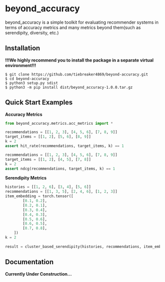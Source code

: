 # beyond_accuracy

beyond_accuracy is a simple toolkit for evaluating recommender systems in terms of accuracy metrics and many metrics beyond them(such as serendipity, diversity, etc.)

## Installation
**!!!We highly recommend you to install the package in a separate virtual environment!!!**

```shell
$ git clone https://github.com/tiebreaker4869/beyond-accuracy.git
$ cd beyond-accuracy
$ python3 setup.py sdist
$ python3 -m pip install dist/beyond_accuracy-1.0.0.tar.gz
```

## Quick Start Examples

**Accuracy Metrics**
```python
from beyond_accuracy.metrics.acc_metrics import *

recommendations = [[1, 2, 3], [4, 5, 6], [7, 8, 9]]
target_items = [[1, 2], [5, 6], [8, 9]]
k = 2
assert hit_rate(recommendations, target_items, k) == 1

recommendations = [[1, 2, 3], [4, 5, 6], [7, 8, 9]]
target_items = [[1, 2], [4, 5], [7, 8]]
k = 2
assert ndcg(recommendations, target_items, k) == 1
```

**Serendipity Metrics**
```python
histories = [[1, 2, 6], [3, 4], [5, 6]]
recommendations = [[1, 3, 5], [2, 4, 6], [1, 2, 3]]
item_embedding = torch.tensor([
        [0.1, 0.2],
        [0.2, 0.1],
        [0.3, 0.4],
        [0.4, 0.3],
        [0.5, 0.6],
        [0.6, 0.5],
        [0.7, 0.8],
    ])
k = 2
    
result = cluster_based_serendipity(histories, recommendations, item_embedding, k)
```

## Documentation

**Currently Under Construction...**